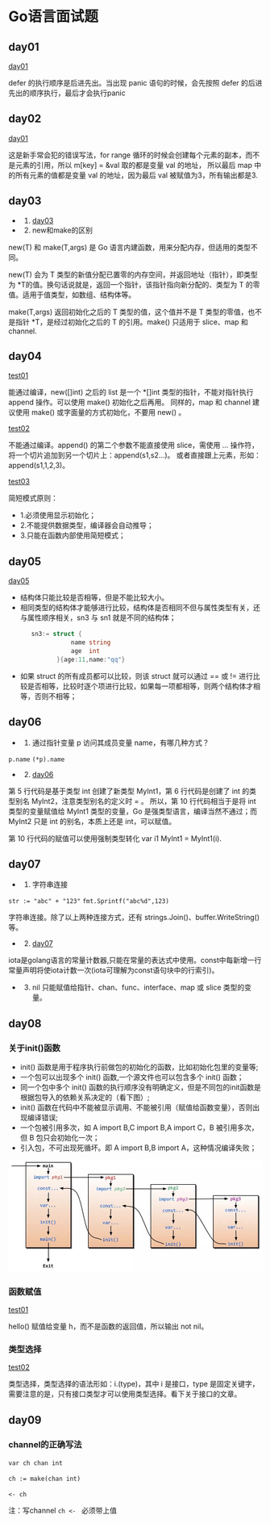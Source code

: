 # Go语言面试题

## day01 

[day01](./src/day01/main.go)

defer 的执行顺序是后进先出。当出现 panic 语句的时候，会先按照 defer 的后进先出的顺序执行，最后才会执行panic

## day02

[day01](./src/day02/main.go)

这是新手常会犯的错误写法，for range 循环的时候会创建每个元素的副本，而不是元素的引用，所以 m[key] = &val 取的都是变量 val 的地址，
所以最后 map 中的所有元素的值都是变量 val 的地址，因为最后 val 被赋值为3，所有输出都是3.

## day03

+ 1. [day03](./src/day03/main.go)
+ 2. new和make的区别

new(T) 和 make(T,args) 是 Go 语言内建函数，用来分配内存，但适用的类型不同。

new(T) 会为 T 类型的新值分配已置零的内存空间，并返回地址（指针），即类型为 *T的值。换句话说就是，返回一个指针，该指针指向新分配的、类型为 T 的零值。适用于值类型，如数组、结构体等。

make(T,args) 返回初始化之后的 T 类型的值，这个值并不是 T 类型的零值，也不是指针 *T，是经过初始化之后的 T 的引用。make() 只适用于 slice、map 和 channel.

## day04

[test01](./src/day04/test01/main.go)

能通过编译，new([]int) 之后的 list 是一个 *[]int 类型的指针，不能对指针执行 append 操作。可以使用 make() 初始化之后再用。
同样的，map 和 channel 建议使用 make() 或字面量的方式初始化，不要用 new() 。

[test02](./src/day04/test02/main.go)

不能通过编译。append() 的第二个参数不能直接使用 slice，需使用 … 操作符，将一个切片追加到另一个切片上：append(s1,s2…)。
或者直接跟上元素，形如：append(s1,1,2,3)。

[test03](./src/day04/test03/main.go)

简短模式原则：
+ 1.必须使用显示初始化；
+ 2.不能提供数据类型，编译器会自动推导；
+ 3.只能在函数内部使用简短模式；

## day05

[day05](./src/day05/main.go)

+ 结构体只能比较是否相等，但是不能比较大小。
+ 相同类型的结构体才能够进行比较，结构体是否相同不但与属性类型有关，还与属性顺序相关，sn3 与 sn1 就是不同的结构体；
    ```go
       sn3:= struct {
                  name string
                  age  int
              }{age:11,name:"qq"}
    ```
+ 如果 struct 的所有成员都可以比较，则该 struct 就可以通过 == 或 != 进行比较是否相等，比较时逐个项进行比较，如果每一项都相等，则两个结构体才相等，否则不相等；

## day06

+ 1. 通过指针变量 p 访问其成员变量 name，有哪几种方式？

`p.name`
`(*p).name`

+ 2. [day06](./src/day06/main.go)

第 5 行代码是基于类型 int 创建了新类型 MyInt1，第 6 行代码是创建了 int 的类型别名 MyInt2，注意类型别名的定义时 = 。
所以，第 10 行代码相当于是将 int 类型的变量赋值给 MyInt1 类型的变量，Go 是强类型语言，编译当然不通过；而 MyInt2 只是 int 的别名，本质上还是 int，可以赋值。

第 10 行代码的赋值可以使用强制类型转化 var i1 MyInt1 = MyInt1(i).

## day07
+ 1. 字符串连接

`str := "abc" + "123"`
`fmt.Sprintf("abc%d",123)`

字符串连接。除了以上两种连接方式，还有 strings.Join()、buffer.WriteString()等。

+ 2. [day07](./src/day07/main.go)

iota是golang语言的常量计数器,只能在常量的表达式中使用。const中每新增一行常量声明将使iota计数一次(iota可理解为const语句块中的行索引)。

+ 3. nil 只能赋值给指针、chan、func、interface、map 或 slice 类型的变量。

## day08

### 关于init()函数

+ init() 函数是用于程序执行前做包的初始化的函数，比如初始化包里的变量等;
+ 一个包可以出现多个 init() 函数,一个源文件也可以包含多个 init() 函数；
+ 同一个包中多个 init() 函数的执行顺序没有明确定义，但是不同包的init函数是根据包导入的依赖关系决定的（看下图）;
+ init() 函数在代码中不能被显示调用、不能被引用（赋值给函数变量），否则出现编译错误;
+ 一个包被引用多次，如 A import B,C import B,A import C，B 被引用多次，但 B 包只会初始化一次；
+ 引入包，不可出现死循坏。即 A import B,B import A，这种情况编译失败；

![init函数执行顺序](./static/init函数执行顺序.jpg)

### 函数赋值

[test01](./src/day08/test01/main.go)

hello() 赋值给变量 h，而不是函数的返回值，所以输出 not nil。

### 类型选择

[test02](./src/day08/test02/main.go)

类型选择，类型选择的语法形如：i.(type)，其中 i 是接口，type 是固定关键字，
需要注意的是，只有接口类型才可以使用类型选择。看下关于接口的文章。

## day09

### channel的正确写法

`var ch chan int`

`ch := make(chan int)`

`<- ch`

注：写channel `ch <- ` 必须带上值

